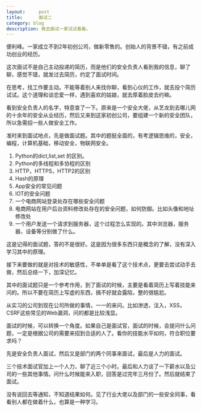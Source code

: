 ```yaml
---
layout:     post
title:      面试二
category: blog
description: 再去面试一家试试看看。
---
```




便利峰。一家成立不到2年初创公司，做新零售的。创始人的背景不错，有之前成功创业的经历。

这次面试不是自己主动投递的简历，而是他们的安全负责人看到我的信息，聊了聊，感觉不错，就发过去简历，约定了面试时间。

在思考，找工作要主动。不能等着别人来找你聊，看到心仪的工作，就去投个简历试试。这个道理和谈恋爱一样，遇到喜欢的姑娘，就去厚着脸皮去约嘛。

看到安全负责人的名字，特意查了一下。原来是一个安全大佬，从艺龙到去哪儿网的十余年的安全从业经历，然后又来到这家初创公司，要组建一个新的安全团队，所以急需招一些人做安全工作。

准时来到面试地点，先是做面试题。其中的题挺全面的，有考逻辑思维的，安全，编程，计算机基础，移动安全，物联网安全。

1. Python的dict,list,set 的区别。
1. Python的多线程和多协程的区别
1. HTTP，HTTPS，HTTP2的区别
1. Hash的原理
1. App安全的常见问题
1. IOT的安全问题
1. 一个电商网站登录处存在哪些安全问题
1. 电商网站在用户后台资料修改处存在的安全问题，如何防御。比如头像和地址修改处
1. 一个用户发送一个请求到服务器，这个过程怎么实现的。其中浏览器，服务器，设备等分别做了什么。

这是记得的面试题，答的不是很好。这是因为很多东西只是概念的了解，没有深入学习其中的原理。

接下来要做的就是对技术的敏感性，不单单是看了这个技术点，更要去尝试动手去做，然后总结一下，加深记忆。

其中的面试题只是一个参考作用，到了面试的时候，主要是看着简历上写着技能来问的。所以不要在简历上写虚的东西，搞不好就会露陷，整的很尴尬。

从实习的公司到现在公司所做的事情，一一的来问。比如渗透，注入，XSS，CSRF这些常见的Web漏洞，问的都是比较浅显。

面试的时候，可以转换一个角度。如果自己是面试官，面试的时候，会提问什么问题，一定是根据公司的需要来招到合适的人了。看你的技能水平如何，符合职位要求吗？

先是安全负责人面试，然后又是部门的两个同事来面试，最后是人力的面试。

三个技术面试官加上一个人力，聊了近三个小时。最后和人力谈了一下薪水以及公司的一些其他事情。问什么时候能来入职，回答是过完年三月份了。然后就结束了面试。

没有说回去等通知，不知道结果如何。见了行业大佬以及部门的一些安全同事，看看别人都在做着什么，也算是一种学习。

